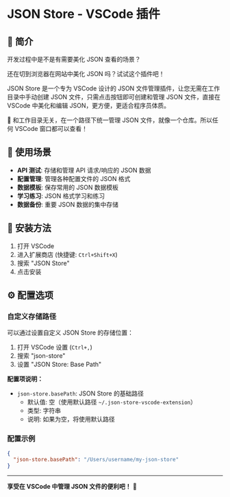 # JSON Store - VSCode 插件

## 📝 简介

开发过程中是不是有需要美化 JSON 查看的场景？

还在切到浏览器在网站中美化 JSON 吗？试试这个插件吧！

JSON Store 是一个专为 VSCode 设计的 JSON 文件管理插件，让您无需在工作目录中手动创建 JSON 文件，只需点击按钮即可创建和管理 JSON 文件，直接在 VSCode 中美化和编辑 JSON，更方便，更适合程序员体质。

🎉 和工作目录无关，在一个路径下统一管理 JSON 文件，就像一个仓库。所以任何 VSCode 窗口都可以查看！

## 🎯 使用场景

- **API 测试**: 存储和管理 API 请求/响应的 JSON 数据
- **配置管理**: 管理各种配置文件的 JSON 格式
- **数据模板**: 保存常用的 JSON 数据模板
- **学习练习**: JSON 格式学习和练习
- **数据备份**: 重要 JSON 数据的集中存储

## 🚀 安装方法

1. 打开 VSCode
2. 进入扩展商店 (快捷键: `Ctrl+Shift+X`)
3. 搜索 "JSON Store"
4. 点击安装

## ⚙️ 配置选项

### 自定义存储路径

可以通过设置自定义 JSON Store 的存储位置：

1. 打开 VSCode 设置 (`Ctrl+,`)
2. 搜索 "json-store"
3. 设置 "JSON Store: Base Path"

**配置项说明：**

- `json-store.basePath`: JSON Store 的基础路径
  - 默认值: 空（使用默认路径 `~/.json-store-vscode-extension`）
  - 类型: 字符串
  - 说明: 如果为空，将使用默认路径

### 配置示例

```json
{
  "json-store.basePath": "/Users/username/my-json-store"
}
```

---

**享受在 VSCode 中管理 JSON 文件的便利吧！** 🎉
